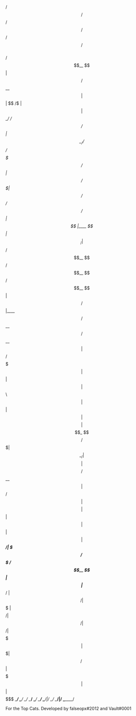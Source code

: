   /$$$$$$              /$$      /$$$$$$                  /$$           /$$      /$$                              
 /$$__  $$            | $$     /$$__  $$                | $$          | $$  /$ | $$                              
| $$  \__/  /$$$$$$  /$$$$$$  | $$  \__/  /$$$$$$   /$$$$$$$  /$$$$$$ | $$ /$$$| $$  /$$$$$$   /$$$$$$   /$$$$$$ 
| $$       |____  $$|_  $$_/  | $$       /$$__  $$ /$$__  $$ /$$__  $$| $$/$$ $$ $$ |____  $$ /$$__  $$ /$$__  $$
| $$        /$$$$$$$  | $$    | $$      | $$  \ $$| $$  | $$| $$$$$$$$| $$$$_  $$$$  /$$$$$$$| $$  \__/| $$$$$$$$
| $$    $$ /$$__  $$  | $$ /$$| $$    $$| $$  | $$| $$  | $$| $$_____/| $$$/ \  $$$ /$$__  $$| $$      | $$_____/
|  $$$$$$/|  $$$$$$$  |  $$$$/|  $$$$$$/|  $$$$$$/|  $$$$$$$|  $$$$$$$| $$/   \  $$|  $$$$$$$| $$      |  $$$$$$$
 \______/  \_______/   \___/   \______/  \______/  \_______/ \_______/|__/     \__/ \_______/|__/       \_______/
                                                                                                                 
For the Top Cats.
Developed by falseopx#2012 and Vault#0001                                                                                                      
